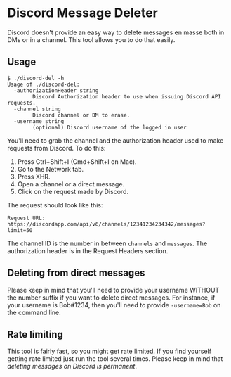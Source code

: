 # Discord Message Deleter

Discord doesn't provide an easy way to delete messages en masse both in DMs
or in a channel. This tool allows you to do that easily.

## Usage

```
$ ./discord-del -h
Usage of ./discord-del:
  -authorizationHeader string
    	Discord Authorization header to use when issuing Discord API requests.
  -channel string
    	Discord channel or DM to erase.
  -username string
    	(optional) Discord username of the logged in user
```

You'll need to grab the channel and the authorization header used to make 
requests from Discord. To do this:

1. Press Ctrl+Shift+I (Cmd+Shift+I on Mac). 
2. Go to the Network tab.
3. Press XHR.
4. Open a channel or a direct message.
5. Click on the request made by Discord.

The request should look like this:

```
Request URL: https://discordapp.com/api/v6/channels/12341234234342/messages?limit=50
```

The channel ID is the number in between `channels` and `messages`. The 
authorization header is in the Request Headers section.

## Deleting from direct messages

Please keep in mind that you'll need to provide your username WITHOUT the number
suffix if you want to delete direct messages. For instance, if your username is
Bob#1234, then you'll need to provide `-username=Bob` on the command line.

## Rate limiting

This tool is fairly fast, so you might get rate limited. If you find yourself
getting rate limited just run the tool several times. Please keep in mind that
*deleting messages on Discord is permanent*.
